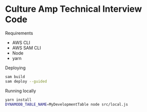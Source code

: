 # Culture Amp Technical Interview Code

Requirements
- AWS CLI
- AWS SAM CLI
- Node
- yarn

Deploying

```bash
sam build
sam deploy --guided
```

Running locally

```bash
yarn install
DYNAMODB_TABLE_NAME=MyDevelopmentTable node src/local.js
```